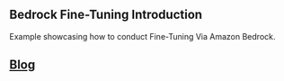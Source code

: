 ## Bedrock Fine-Tuning Introduction
Example showcasing how to conduct Fine-Tuning Via Amazon Bedrock.

## [Blog](https://ram-vegiraju.medium.com/fine-tuning-llms-with-amazon-bedrock-739757479f47)
